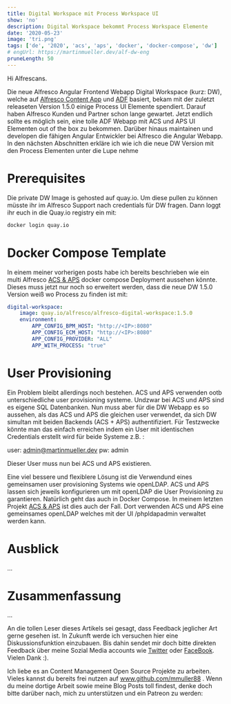 ```yaml
---
title: Digital Workspace mit Process Workspace UI
show: 'no'
description: Digital Workspace bekommt Process Workspace Elemente
date: '2020-05-23'
image: 'tri.png'
tags: ['de', '2020', 'acs', 'aps', 'docker', 'docker-compose', 'dw']
# engUrl: https://martinmueller.dev/alf-dw-eng
pruneLength: 50
---
```


Hi Alfrescans.

Die neue Alfresco Angular Frontend Webapp Digital Workspace (kurz: DW), welche auf [Alfresco Content App](https://github.com/Alfresco/alfresco-content-app) und [ADF](https://github.com/Alfresco/alfresco-ng2-components) basiert, bekam mit der zuletzt releaseten Version 1.5.0 einige Process UI Elemente spendiert. Darauf haben Alfresco Kunden und Partner schon lange gewartet. Jetzt endlich sollte es möglich sein, eine tolle ADF Webapp mit ACS und APS UI Elementen out of the box zu bekommen. Darüber hinaus maintainen und developen die fähigen Angular Entwickler bei Alfresco die Angular Webapp. In den nächsten Abschnitten erkläre ich wie ich die neue DW Version mit den Process Elementen unter die Lupe nehme

# Prerequisites
Die private DW Image is gehosted auf quay.io. Um diese pullen zu können müsste ihr im Alfresco Support nach credentials für DW fragen. Dann loggt ihr euch in die Quay.io registry ein mit:

```BASH
docker login quay.io
```

# Docker Compose Template
In einem meiner vorherigen posts habe ich bereits beschrieben wie ein multi Alfresco [ACS & APS](https://martinmueller.dev/alf-acs-aps) docker compose Deployment aussehen könnte. Dieses muss jetzt nur noch so erweitert werden, dass die neue DW 1.5.0 Version weiß wo Process zu finden ist mit:

```YAML
digital-workspace:
    image: quay.io/alfresco/alfresco-digital-workspace:1.5.0
    environment:
        APP_CONFIG_BPM_HOST: "http://<IP>:8080"
        APP_CONFIG_ECM_HOST: "http://<IP>:8080"
        APP_CONFIG_PROVIDER: "ALL"
        APP_WITH_PROCESS: "true"
```

# User Provisioning
Ein Problem bleibt allerdings noch bestehen. ACS und APS verwenden ootb unterschiedliche user provisioning systeme. Undzwar bei ACS und APS sind es eigene SQL Datenbanken. Nun muss aber für die DW Webapp es so aussehen, als das ACS und APS die gleichen user verwendet, da sich DW simultan mit beiden Backends (ACS + APS) authentifiziert. Für Testzwecke könnte man das einfach erreichen indem ein User mit identischen Credentials erstellt wird für beide Systeme z.B. :

user: admin@martinmueller.dev pw: admin

Dieser User muss nun bei ACS und APS existieren.

Eine viel bessere und flexiblere Lösung ist die Verwendund eines gemeinsamen user provisioning Systems wie openLDAP. ACS und APS lassen sich jeweils konfigurieren um mit openLDAP die User Provisioning zu garantieren. Natürlich geht das auch in Docker Compose. In meinem letzten Projekt [ACS & APS](https://martinmueller.dev/alf-acs-aps) ist dies auch der Fall. Dort verwenden ACS und APS eine gemeinsames openLDAP welches mit der UI /phpldapadmin verwaltet werden kann.


# Ausblick
...

# Zusammenfassung
...

An die tollen Leser dieses Artikels sei gesagt, dass Feedback jeglicher Art gerne gesehen ist. In Zukunft werde ich versuchen hier eine Diskussionsfunktion einzubauen. Bis dahin sendet mir doch bitte direkten Feedback über meine Sozial Media accounts wie [Twitter](https://twitter.com/MartinMueller_) oder [FaceBook](https://www.facebook.com/martin.muller.10485). Vielen Dank :).

Ich liebe es an Content Management Open Source Projekte zu arbeiten. Vieles kannst du bereits frei nutzen auf www.github.com/mmuller88 . Wenn du meine dortige Arbeit sowie meine Blog Posts toll findest, denke doch bitte darüber nach, mich zu unterstützen und ein Patreon zu werden:

   